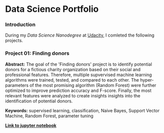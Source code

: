 # Data Science Portfolio

### Introduction
During my *Data Science Nanodegree* at [Udacity](https://eu.udacity.com), I comleted the following projects.


### Project 01: Finding donors
**Abstract:**  The goal of the 'Finding donors' project is to identify potential donors for a fictious charity organization based on their social and professional features. Therefore, multiple supvervised machine learning algorithms were trained, tested, and compared to each other. The hyper-parameters of the most promising algorithm (Random Forest) were further optimized to improve prediction accuracy and F-score. Finally, the most relevant features were analyzed to create insights insights into the identification of potential donors.

**Keywords:** supervised learning, classification, Naive Bayes, Support Vector Machine, Random Forest, parameter tuning

[**Link to jupyter notebook**](https://github.com/lkiewidt/Data-Science-Degree/blob/master/Project%2001%20-%20Finding%20Donors/finding_donors.ipynb)
